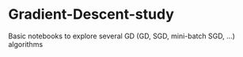 # Gradient-Descent-study
Basic notebooks to explore several GD (GD, SGD, mini-batch SGD, ...) algorithms
